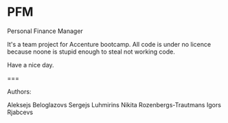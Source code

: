PFM
===

Personal Finance Manager

It's a team project for Accenture bootcamp. 
All code is under no licence because noone is stupid enough to steal not working code.

Have a nice day.


===

Authors:

Aleksejs Beloglazovs
Sergejs Luhmirins
Nikita Rozenbergs-Trautmans
Igors Rjabcevs
